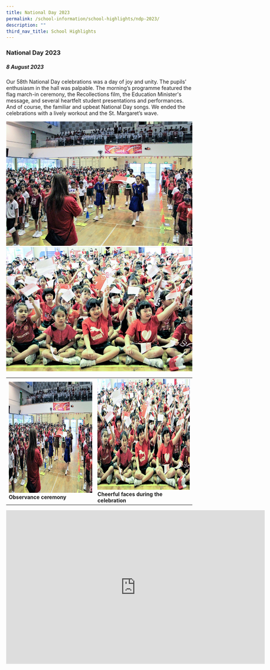 ```yaml
---
title: National Day 2023
permalink: /school-information/school-highlights/ndp-2023/
description: ""
third_nav_title: School Highlights
---
```

### National Day 2023

##### 8 August 2023

Our 58th National Day celebrations was a day of joy and unity. The pupils’ enthusiasm in the hall was palpable. The morning’s programme featured the flag march-in ceremony, the Recollections film, the Education Minister's message, and several heartfelt student presentations and performances. And of course, the familiar and upbeat National Day songs. We ended the celebrations with a lively workout and the St. Margaret’s wave.

![](/images/NDP%202023/observance%20ceremony.JPG)
![](/images/NDP%202023/cheerful%20faces%20during%20the%20celebration.JPG)

<table>
<tbody><tr>
		<td><img alt="ndp01" src="/images/NDP%202023/observance%20ceremony.JPG" style="width:450px;height:300px;"><b>Observance ceremony</b></td>
		<td><img alt="ndp02" src="/images/NDP%202023/cheerful%20faces%20during%20the%20celebration.JPG" style="width:450px;height:300px;"><b>Cheerful faces during the celebration</b></td>
</tr></tbody></table>

<center><iframe allowfullscreen="" allow="accelerometer; autoplay; clipboard-write; encrypted-media; gyroscope; picture-in-picture; web-share" frameborder="0" title="YouTube video player" src="https://www.youtube.com/embed/9hReXCKWaj0?si=j5ayDy1-cSmgH0LB" height="415" width="700"></iframe></center>



